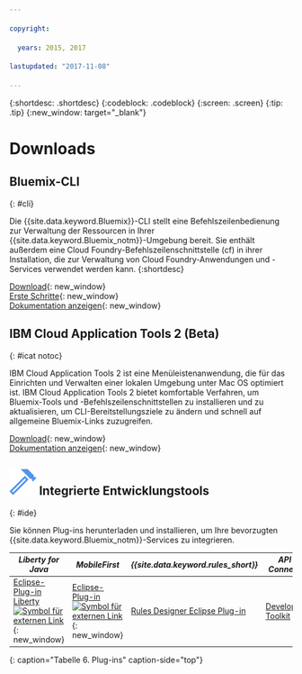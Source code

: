 ```yaml
---

copyright:

  years: 2015, 2017

lastupdated: "2017-11-08"

---
```


{:shortdesc: .shortdesc}
{:codeblock: .codeblock}
{:screen: .screen}
{:tip: .tip}
{:new_window: target="_blank"}

# Downloads 

## Bluemix-CLI
{: #cli}

Die {{site.data.keyword.Bluemix}}-CLI stellt eine Befehlszeilenbedienung zur Verwaltung der Ressourcen in Ihrer {{site.data.keyword.Bluemix_notm}}-Umgebung bereit. Sie enthält außerdem eine Cloud Foundry-Befehlszeilenschnittstelle (cf) in ihrer Installation, die zur Verwaltung von Cloud Foundry-Anwendungen und -Services verwendet werden kann.
{:shortdesc}

[Download](/docs/cli/reference/bluemix_cli/all_versions.html){: new_window} <br>
[Erste Schritte](/docs/cli/reference/bluemix_cli/get_started.html){: new_window} <br>
[Dokumentation anzeigen](/docs/cli/reference/bluemix_cli/bx_cli.html){: new_window} <br>


## IBM Cloud Application Tools 2 (Beta)
{: #icat notoc}

IBM Cloud Application Tools 2 ist eine Menüleistenanwendung, die für das Einrichten und Verwalten einer lokalen Umgebung unter Mac OS optimiert ist. IBM Cloud Application Tools 2 bietet komfortable Verfahren, um Bluemix-Tools und -Befehlszeilenschnittstellen zu installieren und zu aktualisieren, um CLI-Bereitstellungsziele zu ändern und schnell auf allgemeine Bluemix-Links zuzugreifen.

[Download](http://ibm.biz/icat-2-download){: new_window} <br>
[Dokumentation anzeigen](/docs/cli/icat.html){: new_window} <br>


## ![](./images/Integrated_Dev_Tools.svg) Integrierte Entwicklungstools
{: #ide}

Sie können Plug-ins herunterladen und installieren, um Ihre bevorzugten {{site.data.keyword.Bluemix_notm}}-Services zu integrieren.

| *Liberty for Java* | *MobileFirst* | *{{site.data.keyword.rules_short}}* | *API Connect* | *Eclipse Tools for {{site.data.keyword.Bluemix_notm}}* |
|----------|----------|----------|----------|----------|
| [Eclipse-Plug-in Liberty ![Symbol für externen Link](../icons/launch-glyph.svg)](https://developer.ibm.com/wasdev/downloads/liberty-profile-using-eclipse/){: new_window} | [Eclipse-Plug-in ![Symbol für externen Link](../icons/launch-glyph.svg)](https://marketplace.eclipse.org/content/ibm-mobilefirst-platform-studio){: new_window} | [Rules Designer Eclipse Plug-in](../services/rules/index.html#rulov002) | [Developer Toolkit](/docs/services/apiconnect/apic_003.html#apic_001 ) | [{{site.data.keyword.Bluemix_notm}} Eclipse Plug-in](/docs/manageapps/eclipsetools/eclipsetools.html) |
{: caption="Tabelle 6. Plug-ins" caption-side="top"}
